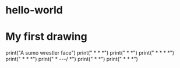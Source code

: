# hello-world
# My first drawing
print("A sumo wrestler face")
print("       * * *")
print("     *       *")
print("    *  *   *  *")
print("   *     *     *")
print("    *  \---/   *")
print("     *       *")
print("       * * *")
